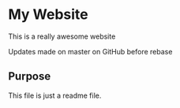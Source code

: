 # My Website
This is a really awesome website

Updates made on master on GitHub before rebase

## Purpose

This file is just a readme file.
